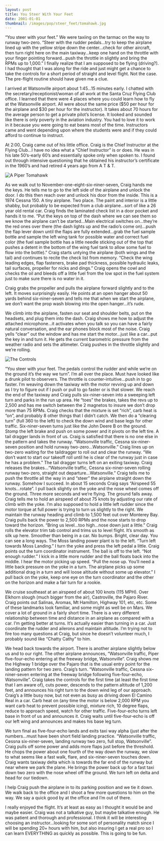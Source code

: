 ```yaml
---
layout: post
title: You Steer With Your Feet
date: 2001-01-01
thumbnail: /images/pop/steer_feet/tomahawk.jpg
---
```


“You steer with your feet.”   We were taxiing on the tarmac on the way to runway two-zero.  “Steer with the rudder pedals…try to keep the airplane lined up with the yellow stripe down the center…check for other aircraft, then turn right here on the main taxiway…keep one hand on the throttle with your finger pointing forward…push the throttle in slightly and bring the RPMs up to 1,000.”  I finally realize that I am supposed to be flying (driving?).  I had thought that I was along for the ride and just might get a chance to take the controls for a short period of straight and level flight.  Not the case.  The pre-flight routine should have given me a clue.

I arrived at Watsonville airport about 1:45…15 minutes early.  I chatted with the secretary/receptionist/woman of all work at the Santa Cruz Flying Club office.  I learned that there were 4 places where you could learn how to fly at the Watsonville airport.  All were about the same price ($50 per hour for the airplane and $30 per hour for the instructor).  It takes about 70 hours for the average person to get a private pilot’s license.   It looked and sounded like there is only poverty in the aviation industry.  You had to love it to work in it because you were going to eat beans most of the time.  Instructors came and went depending upon where the students were and if they could afford to continue to instruct.

At 2:00, Craig came out of his little office.  Craig is the Chief Instructor at the Flying Club…I have no idea what a “Chief Instructor” is or does.  He was in his late 50’s-early 60’s and essentially spoke only when spoken to.  I found out through intensive questioning that he obtained his instructor’s certificate in the 1960’s and had retired 4 years ago from A T & T.

![A Piper Tomahawk](/images/pop/steer_feet/tomahawk.jpg)

As we walk out to November-one-eight-six-niner-seven, Craig hands me the keys.  He tells me to go to the left side of the airplane and unlock the door.  I do this then reach over and unlock his door from the inside.  This is a 1974 Cessna 150.  A tiny airplane.  Two place.  The paint and interior is a little shabby, but probably to be expected from a club airplane…sort of like a 26 year old rental car.  Craig finds the laminated check list in a door pocket and hands it to me.  “Put the keys on top of the dash where we can see them so we know the airplane can’t be started…Main electrical switches on…they’re the red ones over there (the dash lights up and the radio’s come on)…push the flap lever down until the flaps are fully extended…grab the fuel sample bottle and sample the left wing tank for possible water and correct fuel color (the fuel sample bottle has a little needle sticking out of the top that pushes a detent in the bottom of the wing fuel tank to allow some fuel to flow into the bottle).”  Craig starts untying the airplane (both wings and the tail) and continues to recite the check list from memory.  “Check the wing leading edges, flap fasteners, brake pad thickness, possible hydraulic leaks, tail surfaces, propeller for nicks and dings.”  Craig opens the cowl and checks the oil and bleeds off a little fuel from the low spot in the fuel system just to make sure there is no water in it.

Craig grabs the propeller and pulls the airplane forward slightly and to the left.  It moves surprisingly easily.  He points at an open hanger about 50 yards behind six-niner-seven and tells me that when we start the airplane, we don’t want the prop wash blowing into the open hanger…it’s rude.

We climb into the airplane, fasten our seat and shoulder belts, put on the headsets, and plug them into the dash.  Craig shows me how to adjust the attached microphone…it activates when you talk so you can have a fairly natural conversation, and the ear phones block most of the noise.  Craig yells “clear” out the window and has me start the motor…just like a car…put the key in and turn it.  He gets the current barometric pressure from the weather radio and sets the altimeter.  Craig pushes in the throttle slightly and we’re rolling.

![The Controls](/images/pop/steer_feet/panel.jpg)

“You steer with your feet.  The pedals control the rudder and while we’re on the ground it’s the way we turn”.  I’m all over the place.  Must have looked like a drunk pilot to observers.  The throttle is counter-intuitive…push in to go faster.  I’m weaving down the taxiway with the motor revving up and down as I try to figure out if I push or pull to go faster or is that slower.  We reach the end of the taxiway and Craig pulls six-niner-seven into a sweeping left turn and parks in the run up area.  He “toes” the brakes, takes the revs up to 2,500 and has me switch between the 2 magnetos to insure we don’t drop more than 75 RPMs.  Craig checks that the mixture is set “rich”, carb heat is “on”, and probably 8 other things that I didn’t catch.  We then do a “clearing turn” (full 360 to the left) to check the down wind and base legs for other traffic.  Six-niner-seven turns just like the John Deere B on the ground.  Stomp the left brake and push on some power and it pivots on the left tire.  A tail dragger lands in front of us.  Craig is satisfied that there is no one else in the pattern and takes the runway.  “Watsonville traffic, Cessna six-niner-seven position and hold runway two-zero…Watsonville.”  Craig lines up on two-zero waiting for the taildragger to roll out and clear the runway.  “We don’t want to start our takeoff roll until he is clear of the runway just in case he has a problem.”  The tail dragger turns left on an exiting taxiway.  Craig releases the brakes…“Watsonville traffic, Cessna six-niner-seven rolling runway two-zero, straight out departure…Watsonville.”  Craig tells me to push the throttle all the way in and “steer” the airplane straight down the runway.  Somehow I succeed.  In about 15 seconds Craig says “Airspeed 55 knots…rotate”.  I pull back slightly on the yoke and the nose wheel comes off the ground.  Three more seconds and we’re flying.  The ground falls away.  Craig tells me to hold an airspeed of about 75 knots by adjusting our rate of climb with the yoke.  I’m also supposed to hold a little left rudder since the motor torque at full power is trying to turn us slightly to the right.  We maintain the runway heading and climb to 1,500 feet out over Monterey Bay.  Craig pulls back the power to 2,500 RPMs and the nose starts to drop toward the horizon.  “Bring us level…too high…nose down just a little.”  Craig rolls the elevator trim tab control and trims us to level flight.   It’s smooth as silk up here.  Smoother than being in a car.  No bumps.  Bright, clear day.  You can see a long ways.  The Moss landing power plant is to the left.  “Turn left towards Moss Landing.”  I turn the yoke and press the left pedal a little.  Craig points out the turn coordinator instrument.  The ball is off to the left.  “Not enough rudder.”  I kick in a little more rudder and the ball floats back into the middle.  I hear the motor picking up speed.  “Pull the nose up.  You’ll need a little back pressure on the yoke in a turn.  The airplane picks up some additional drag in a turn and will loose altitude without some up elevator.”    I pull back on the yoke, keep one eye on the turn coordinator and the other on the horizon and make a fair turn for a rookie.  

We cruise southeast at an airspeed of about 100 knots (115 MPH).  Over Elkhorn slough (much bigger from the air), Castroville, the Pajaro River.  Craig points out Salinas, Aromas, Mt Hamilton, Highway 101, etc, etc.  Some of these landmarks look familiar, and some might as well be on Mars.   We cover a lot of ground in a fairly short time.  There is a very different relationship between time and distance in an airplane as compared with a car.  I’m getting better at turns.  It’s actually easier than turning in a car.  Just coordinate the rudder and ailerons and maintain altitude.  I’m trying not to fire too many questions at Craig, but since he doesn’t volunteer much, I probably sound like “Chatty Cathy” to him.

We head back towards the airport.  There is another airplane slightly below us and to our right.  The other airplane announces, “Watsonville traffic, Piper five-four-echo entering at the freeway bridge, Watsonville”.  Craig shows me the Highway 1 bridge over the Pajaro that is the usual entry point for the landing pattern for two zero.  Craig’s turn.  “Watsonville traffic, Cessna six-niner-seven entering at the freeway bridge following five-four-echo, Watsonville”.  Craig takes the controls for the first time (at least the first time that I am aware of), cuts power, descends to the pattern altitude of 1,200 feet, and announces his right turn to the down wind leg of our approach.  Craig’s a little busy now, but not even as busy as driving down El Camino Real in a car.  Carb heat on (any time the motor is below 2,000 RPM you want carb heat to prevent possible icing), mixture rich, 10 degree flaps, reduce to approach speed, watch for other traffic.  Five-four-echo turns left base in front of us and announces it.  Craig waits until five-four-echo is off our left wing and announces and makes his base leg turn.

We turn final as five-four-echo lands and exits taxi way alpha (just after the numbers…must have been short field landing practice.  “Watsonville traffic, Cessna six-niner-seven, landing runway two zero, full stop, Watsonville”.  Craig pulls off some power and  adds more flaps just before the threshold.  He chops the power about one fourth of the way down the runway, we slow to what seems like a fast walk, flare, and six-niner-seven touches down.  Craig wants taxiway delta which is towards the far end of the runway but near where we park the plane.  He brings the power back up for a fast taxi down two zero with the nose wheel off the ground.  We turn left on delta and head for our tiedown.

I help Craig push the airplane in to its parking position and we tie it down.  We walk back to the office and I shoot a few more questions to him on the way.  We say a quick good by at the office and I’m out of there.

I really enjoyed the flight.  It’s at least as easy as I thought it would be and maybe easier.  Craig was not a talkative guy, but maybe talkative enough.  He was patient and thorough and professional.  I think it will be interesting choosing an instructor…looking for some sort of personality match since I will be spending 20+ hours with him, but also insuring I get a real pro so I can learn EVERYTHING as quickly as possible.  This is going to be fun.
